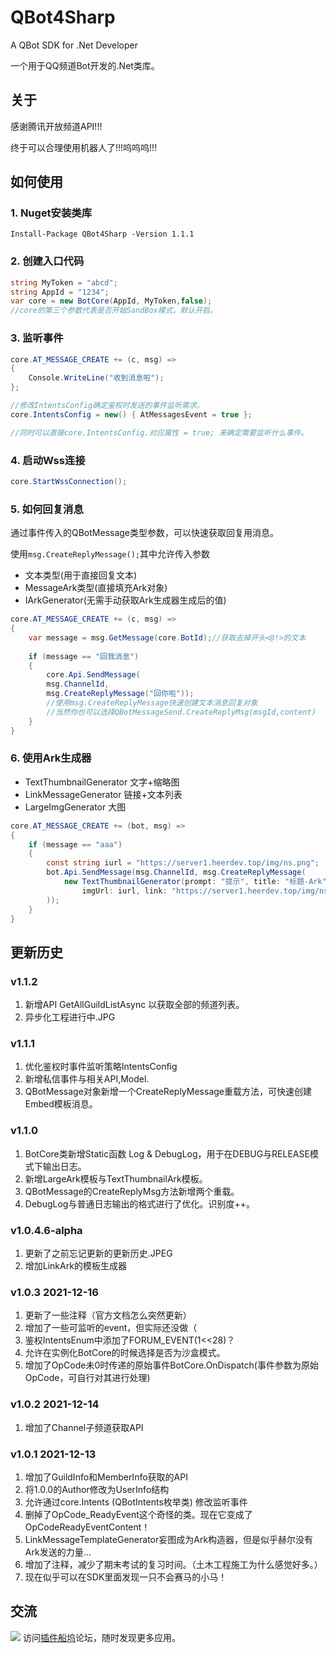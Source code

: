 # QBot4Sharp

A QBot SDK for .Net Developer

一个用于QQ频道Bot开发的.Net类库。

## 关于

感谢腾讯开放频道API!!!

终于可以合理使用机器人了!!!呜呜呜!!!

## 如何使用

### 1. Nuget安装类库

`Install-Package QBot4Sharp -Version 1.1.1`

### 2. 创建入口代码

```c#
string MyToken = "abcd";
string AppId = "1234";
var core = new BotCore(AppId, MyToken,false);
//core的第三个参数代表是否开始SandBox模式，默认开启。
```

### 3. 监听事件

```c#
core.AT_MESSAGE_CREATE += (c, msg) =>
{
    Console.WriteLine("收到消息啦");
};

//修改IntentsConfig确定鉴权时发送的事件监听需求。
core.IntentsConfig = new() { AtMessagesEvent = true };

//同时可以直接core.IntentsConfig.对应属性 = true; 来确定需要监听什么事件。
```

### 4. 启动Wss连接

```c#
core.StartWssConnection();
```

### 5. 如何回复消息

通过事件传入的QBotMessage类型参数，可以快速获取回复用消息。

使用`msg.CreateReplyMessage();`其中允许传入参数

- 文本类型(用于直接回复文本)
- MessageArk类型(直接填充Ark对象)
- IArkGenerator(无需手动获取Ark生成器生成后的值)

```c#
core.AT_MESSAGE_CREATE += (c, msg) =>
{
    var message = msg.GetMessage(core.BotId);//获取去掉开头<@!>的文本
    
    if (message == "回我消息")
    {
        core.Api.SendMessage(
        msg.ChannelId,
        msg.CreateReplyMessage("回你啦"));
        //使用msg.CreateReplyMessage快速创建文本消息回复对象
        //当然你也可以选择QBotMessageSend.CreateReplyMsg(msgId,content)
    }
}
```

### 6. 使用Ark生成器

- TextThumbnailGenerator 文字+缩略图
- LinkMessageGenerator 链接+文本列表
- LargeImgGenerator 大图

```c#
core.AT_MESSAGE_CREATE += (bot, msg) =>
{
    if (message == "aaa")
    {
        const string iurl = "https://server1.heerdev.top/img/ns.png";
        bot.Api.SendMessage(msg.ChannelId, msg.CreateReplyMessage(
            new TextThumbnailGenerator(prompt: "提示", title: "标题-Ark", metaDesc: "巴拉巴拉Meta", subTitle: "巴拉子标题",
                imgUrl: iurl, link: "https://server1.heerdev.top/img/ns.png")
        ));
    }
}

```

## 更新历史

### v1.1.2

1. 新增API GetAllGuildListAsync 以获取全部的频道列表。
2. 异步化工程进行中.JPG

### v1.1.1

1. 优化鉴权时事件监听策略IntentsConfig
2. 新增私信事件与相关API,Model.
3. QBotMessage对象新增一个CreateReplyMessage重载方法，可快速创建Embed模板消息。

### v1.1.0

1. BotCore类新增Static函数 Log & DebugLog，用于在DEBUG与RELEASE模式下输出日志。
2. 新增LargeArk模板与TextThumbnailArk模板。
3. QBotMessage的CreateReplyMsg方法新增两个重载。
4. DebugLog与普通日志输出的格式进行了优化。识别度++。

### v1.0.4.6-alpha

1. 更新了之前忘记更新的更新历史.JPEG
2. 增加LinkArk的模板生成器

### v1.0.3 2021-12-16

1. 更新了一些注释（官方文档怎么突然更新）
2. 增加了一些可监听的event，但实际还没做（
3. 鉴权IntentsEnum中添加了FORUM_EVENT(1<<28)？
4. 允许在实例化BotCore的时候选择是否为沙盒模式。
5. 增加了OpCode未0时传递的原始事件BotCore.OnDispatch(事件参数为原始OpCode，可自行对其进行处理)

### v1.0.2 2021-12-14

1. 增加了Channel子频道获取API

### v1.0.1 2021-12-13

1. 增加了GuildInfo和MemberInfo获取的API
2. 将1.0.0的Author修改为UserInfo结构
3. 允许通过core.Intents (QBotIntents枚举类) 修改监听事件
4. 删掉了OpCode_ReadyEvent这个奇怪的类。现在它变成了OpCodeReadyEventContent！
5. LinkMessageTemplateGenerator妄图成为Ark构造器，但是似乎赫尔没有Ark发送的力量...
6. 增加了注释，减少了期末考试的复习时间。（土木工程施工为什么感觉好多。）
7. 现在似乎可以在SDK里面发现一只不会赛马的小马！

## 交流

![](https://bbs.cf-lol.com/template/wic_random/static/logo.png)
访问[插件船坞](https://bbs.cf-lol.com)论坛，随时发现更多应用。

